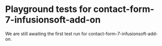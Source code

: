 # Playground tests for contact-form-7-infusionsoft-add-on
We are still awaiting the first test run for contact-form-7-infusionsoft-add-on.
